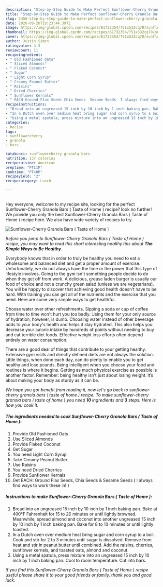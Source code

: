 ```yaml
---
description: "Step-by-Step Guide to Make Perfect Sunflower-Cherry Granola Bars ( Taste of Home )"
title: "Step-by-Step Guide to Make Perfect Sunflower-Cherry Granola Bars ( Taste of Home )"
slug: 2450-step-by-step-guide-to-make-perfect-sunflower-cherry-granola-bars-taste-of-home
date: 2020-09-20T19:23:44.397Z
image: https://img-global.cpcdn.com/recipes/61732354/751x532cq70/sunflower-cherry-granola-bars-taste-of-home-recipe-main-photo.jpg
thumbnail: https://img-global.cpcdn.com/recipes/61732354/751x532cq70/sunflower-cherry-granola-bars-taste-of-home-recipe-main-photo.jpg
cover: https://img-global.cpcdn.com/recipes/61732354/751x532cq70/sunflower-cherry-granola-bars-taste-of-home-recipe-main-photo.jpg
author: Justin Simon
ratingvalue: 4.3
reviewcount: 11
recipeingredient:
- " Old Fashioned Oats"
- " Sliced Almonds"
- " Flaked Coconut"
- " Sugar"
- " Light Corn Syrup"
- " Creamy Peanut Butter"
- " Raisins"
- " Dried Cherries"
- " Sunflower Kernals"
- " EACH Ground Flax Seeds Chia Seeds  Sesame Seeds  I always find ways to work these in "
recipeinstructions:
- "Bread into an ungreased 15 inch by 10 inch by 1 inch baking pan. Bake at 400°F Fahrenheit for 15 to 20 minutes or until lightly browned. Meanwhile, spread almond and coconut into another ungreased 15 inch by 10 inch by 1 inch baking pan. Bake for 8 to 10 minutes or until lightly toasted."
- "In a Dutch oven over medium heat bring sugar and corn syrup to a boil. Cook and stir for 2 to 3 minutes until sugar is dissolved. Remove from heat and stir in peanut butter until combined. Add the raisins, cherries, sunflower kernels, and toasted oats, almond and coconut."
- "Using a metal spatula, press mixture into an ungreased 15 inch by 10 inch by 1 inch baking pan. Cool to room temperature. Cut into bars."
categories:
- Recipe
tags:
- sunflowercherry
- granola
- bars

katakunci: sunflowercherry granola bars 
nutrition: 137 calories
recipecuisine: American
preptime: "PT11M"
cooktime: "PT40M"
recipeyield: "2"
recipecategory: Lunch

---
```

<br>
Hey everyone, welcome to my recipe site, looking for the perfect Sunflower-Cherry Granola Bars ( Taste of Home ) recipe? look no further! We provide you only the best Sunflower-Cherry Granola Bars ( Taste of Home ) recipe here. We also have wide variety of recipes to try.
<br>


![Sunflower-Cherry Granola Bars ( Taste of Home )](https://img-global.cpcdn.com/recipes/61732354/751x532cq70/sunflower-cherry-granola-bars-taste-of-home-recipe-main-photo.jpg)

<i>Before you jump to Sunflower-Cherry Granola Bars ( Taste of Home ) recipe, you may want to read this short interesting healthy tips about <strong>The Simple Ways to Be Healthy</strong>.</i>

Everybody knows that in order to truly be healthy you need to eat a wholesome and balanced diet and get a proper amount of exercise. Unfortunately, we do not always have the time or the power that this type of lifestyle involves. Going to the gym isn't something people decide to do when they get off from work. A delicious, grease laden burger is usually our food of choice and not a crunchy green salad (unless we are vegetarians). You will be happy to discover that achieving good health doesn't have to be hard. With training you can get all of the nutrients and the exercise that you need. Here are some very simple ways to get healthful.

Choose water over other refreshments. Sipping a soda or cup of coffee from time to time won't hurt you too badly. Using them for your only source of hydration, however, is dumb. Choosing water instead of other beverage adds to your body's health and helps it stay hydrated. This also helps you decrease your caloric intake by hundreds of points without needing to buy and eat terrible diet foods. Effective weight loss efforts often depend entirely on water consumption.

There are a good deal of things that contribute to your getting healthy. Extensive gym visits and directly defined diets are not always the solution. Little things, when done each day, can do plenty to enable you to get healthy and lose pounds. Being intelligent when you choose your food and routines is where it begins. Getting as much physical exercise as possible is another factor. Remember: being healthy isn’t just about losing weight. It’s about making your body as sturdy as it can be. 


<i>We hope you got benefit from reading it, now let's go back to sunflower-cherry granola bars ( taste of home ) recipe. To make sunflower-cherry granola bars ( taste of home ) you need <strong>10</strong> ingredients and <strong>3</strong> steps. Here is how you cook it.
</i>

##### The ingredients needed to cook Sunflower-Cherry Granola Bars ( Taste of Home ):

1. Provide  Old Fashioned Oats
1. Use  Sliced Almonds
1. Provide  Flaked Coconut
1. Get  Sugar
1. You need  Light Corn Syrup
1. Take  Creamy Peanut Butter
1. Use  Raisins
1. You need  Dried Cherries
1. Provide  Sunflower Kernals
1. Get  EACH: Ground Flax Seeds, Chia Seeds &amp; Sesame Seeds ( I always find ways to work these in! )


##### Instructions to make Sunflower-Cherry Granola Bars ( Taste of Home ):

1. Bread into an ungreased 15 inch by 10 inch by 1 inch baking pan. Bake at 400°F Fahrenheit for 15 to 20 minutes or until lightly browned. Meanwhile, spread almond and coconut into another ungreased 15 inch by 10 inch by 1 inch baking pan. Bake for 8 to 10 minutes or until lightly toasted.
1. In a Dutch oven over medium heat bring sugar and corn syrup to a boil. Cook and stir for 2 to 3 minutes until sugar is dissolved. Remove from heat and stir in peanut butter until combined. Add the raisins, cherries, sunflower kernels, and toasted oats, almond and coconut.
1. Using a metal spatula, press mixture into an ungreased 15 inch by 10 inch by 1 inch baking pan. Cool to room temperature. Cut into bars.


<i>If you find this Sunflower-Cherry Granola Bars ( Taste of Home ) recipe useful please share it to your good friends or family, thank you and good luck.</i>
